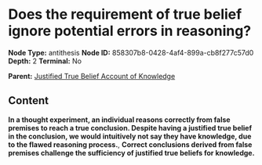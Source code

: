 # Does the requirement of true belief ignore potential errors in reasoning?

**Node Type:** antithesis
**Node ID:** 858307b8-0428-4af4-899a-cb8f277c57d0
**Depth:** 2
**Terminal:** No

**Parent:** [Justified True Belief Account of Knowledge](justified-true-belief-account-of-knowledge.md)

## Content

**In a thought experiment, an individual reasons correctly from false premises to reach a true conclusion. Despite having a justified true belief in the conclusion, we would intuitively not say they have knowledge, due to the flawed reasoning process.**, **Correct conclusions derived from false premises challenge the sufficiency of justified true beliefs for knowledge.**
